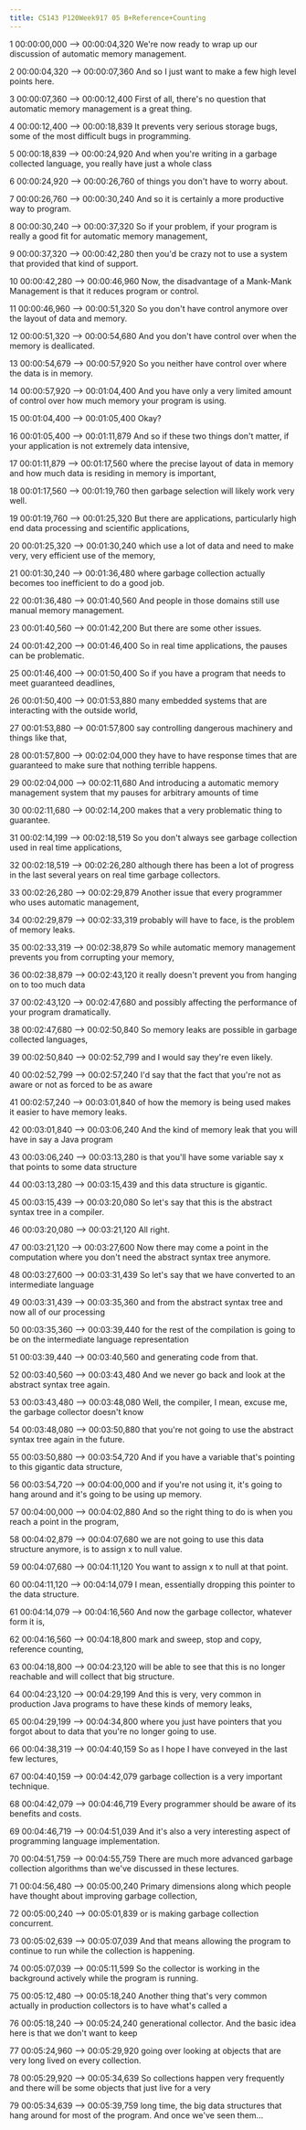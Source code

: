 ```yaml
---
title: CS143 P120Week917 05 B+Reference+Counting
---
```


1
00:00:00,000 --> 00:00:04,320
We're now ready to wrap up our discussion of automatic memory management.

2
00:00:04,320 --> 00:00:07,360
And so I just want to make a few high level points here.

3
00:00:07,360 --> 00:00:12,400
First of all, there's no question that automatic memory management is a great thing.

4
00:00:12,400 --> 00:00:18,839
It prevents very serious storage bugs, some of the most difficult bugs in programming.

5
00:00:18,839 --> 00:00:24,920
And when you're writing in a garbage collected language, you really have just a whole class

6
00:00:24,920 --> 00:00:26,760
of things you don't have to worry about.

7
00:00:26,760 --> 00:00:30,240
And so it is certainly a more productive way to program.

8
00:00:30,240 --> 00:00:37,320
So if your problem, if your program is really a good fit for automatic memory management,

9
00:00:37,320 --> 00:00:42,280
then you'd be crazy not to use a system that provided that kind of support.

10
00:00:42,280 --> 00:00:46,960
Now, the disadvantage of a Mank-Mank Management is that it reduces program or control.

11
00:00:46,960 --> 00:00:51,320
So you don't have control anymore over the layout of data and memory.

12
00:00:51,320 --> 00:00:54,680
And you don't have control over when the memory is deallicated.

13
00:00:54,679 --> 00:00:57,920
So you neither have control over where the data is in memory.

14
00:00:57,920 --> 00:01:04,400
And you have only a very limited amount of control over how much memory your program is using.

15
00:01:04,400 --> 00:01:05,400
Okay?

16
00:01:05,400 --> 00:01:11,879
And so if these two things don't matter, if your application is not extremely data intensive,

17
00:01:11,879 --> 00:01:17,560
where the precise layout of data in memory and how much data is residing in memory is important,

18
00:01:17,560 --> 00:01:19,760
then garbage selection will likely work very well.

19
00:01:19,760 --> 00:01:25,320
But there are applications, particularly high end data processing and scientific applications,

20
00:01:25,320 --> 00:01:30,240
which use a lot of data and need to make very, very efficient use of the memory,

21
00:01:30,240 --> 00:01:36,480
where garbage collection actually becomes too inefficient to do a good job.

22
00:01:36,480 --> 00:01:40,560
And people in those domains still use manual memory management.

23
00:01:40,560 --> 00:01:42,200
But there are some other issues.

24
00:01:42,200 --> 00:01:46,400
So in real time applications, the pauses can be problematic.

25
00:01:46,400 --> 00:01:50,400
So if you have a program that needs to meet guaranteed deadlines,

26
00:01:50,400 --> 00:01:53,880
many embedded systems that are interacting with the outside world,

27
00:01:53,880 --> 00:01:57,800
say controlling dangerous machinery and things like that,

28
00:01:57,800 --> 00:02:04,000
they have to have response times that are guaranteed to make sure that nothing terrible happens.

29
00:02:04,000 --> 00:02:11,680
And introducing a automatic memory management system that my pauses for arbitrary amounts of time

30
00:02:11,680 --> 00:02:14,200
makes that a very problematic thing to guarantee.

31
00:02:14,199 --> 00:02:18,519
So you don't always see garbage collection used in real time applications,

32
00:02:18,519 --> 00:02:26,280
although there has been a lot of progress in the last several years on real time garbage collectors.

33
00:02:26,280 --> 00:02:29,879
Another issue that every programmer who uses automatic management,

34
00:02:29,879 --> 00:02:33,319
probably will have to face, is the problem of memory leaks.

35
00:02:33,319 --> 00:02:38,879
So while automatic memory management prevents you from corrupting your memory,

36
00:02:38,879 --> 00:02:43,120
it really doesn't prevent you from hanging on to too much data

37
00:02:43,120 --> 00:02:47,680
and possibly affecting the performance of your program dramatically.

38
00:02:47,680 --> 00:02:50,840
So memory leaks are possible in garbage collected languages,

39
00:02:50,840 --> 00:02:52,799
and I would say they're even likely.

40
00:02:52,799 --> 00:02:57,240
I'd say that the fact that you're not as aware or not as forced to be as aware

41
00:02:57,240 --> 00:03:01,840
of how the memory is being used makes it easier to have memory leaks.

42
00:03:01,840 --> 00:03:06,240
And the kind of memory leak that you will have in say a Java program

43
00:03:06,240 --> 00:03:13,280
is that you'll have some variable say x that points to some data structure

44
00:03:13,280 --> 00:03:15,439
and this data structure is gigantic.

45
00:03:15,439 --> 00:03:20,080
So let's say that this is the abstract syntax tree in a compiler.

46
00:03:20,080 --> 00:03:21,120
All right.

47
00:03:21,120 --> 00:03:27,600
Now there may come a point in the computation where you don't need the abstract syntax tree anymore.

48
00:03:27,600 --> 00:03:31,439
So let's say that we have converted to an intermediate language

49
00:03:31,439 --> 00:03:35,360
and from the abstract syntax tree and now all of our processing

50
00:03:35,360 --> 00:03:39,440
for the rest of the compilation is going to be on the intermediate language representation

51
00:03:39,440 --> 00:03:40,560
and generating code from that.

52
00:03:40,560 --> 00:03:43,480
And we never go back and look at the abstract syntax tree again.

53
00:03:43,480 --> 00:03:48,080
Well, the compiler, I mean, excuse me, the garbage collector doesn't know

54
00:03:48,080 --> 00:03:50,880
that you're not going to use the abstract syntax tree again in the future.

55
00:03:50,880 --> 00:03:54,720
And if you have a variable that's pointing to this gigantic data structure,

56
00:03:54,720 --> 00:04:00,000
and if you're not using it, it's going to hang around and it's going to be using up memory.

57
00:04:00,000 --> 00:04:02,880
And so the right thing to do is when you reach a point in the program,

58
00:04:02,879 --> 00:04:07,680
we are not going to use this data structure anymore, is to assign x to null value.

59
00:04:07,680 --> 00:04:11,120
You want to assign x to null at that point.

60
00:04:11,120 --> 00:04:14,079
I mean, essentially dropping this pointer to the data structure.

61
00:04:14,079 --> 00:04:16,560
And now the garbage collector, whatever form it is,

62
00:04:16,560 --> 00:04:18,800
mark and sweep, stop and copy, reference counting,

63
00:04:18,800 --> 00:04:23,120
will be able to see that this is no longer reachable and will collect that big structure.

64
00:04:23,120 --> 00:04:29,199
And this is very, very common in production Java programs to have these kinds of memory leaks,

65
00:04:29,199 --> 00:04:34,800
where you just have pointers that you forgot about to data that you're no longer going to use.

66
00:04:38,319 --> 00:04:40,159
So as I hope I have conveyed in the last few lectures,

67
00:04:40,159 --> 00:04:42,079
garbage collection is a very important technique.

68
00:04:42,079 --> 00:04:46,719
Every programmer should be aware of its benefits and costs.

69
00:04:46,719 --> 00:04:51,039
And it's also a very interesting aspect of programming language implementation.

70
00:04:51,759 --> 00:04:55,759
There are much more advanced garbage collection algorithms than we've discussed in these lectures.

71
00:04:56,480 --> 00:05:00,240
Primary dimensions along which people have thought about improving garbage collection,

72
00:05:00,240 --> 00:05:01,839
or is making garbage collection concurrent.

73
00:05:02,639 --> 00:05:07,039
And that means allowing the program to continue to run while the collection is happening.

74
00:05:07,039 --> 00:05:11,599
So the collector is working in the background actively while the program is running.

75
00:05:12,480 --> 00:05:18,240
Another thing that's very common actually in production collectors is to have what's called a

76
00:05:18,240 --> 00:05:24,240
generational collector. And the basic idea here is that we don't want to keep

77
00:05:24,960 --> 00:05:29,920
going over looking at objects that are very long lived on every collection.

78
00:05:29,920 --> 00:05:34,639
So collections happen very frequently and there will be some objects that just live for a very

79
00:05:34,639 --> 00:05:39,759
long time, the big data structures that hang around for most of the program. And once we've seen them...

